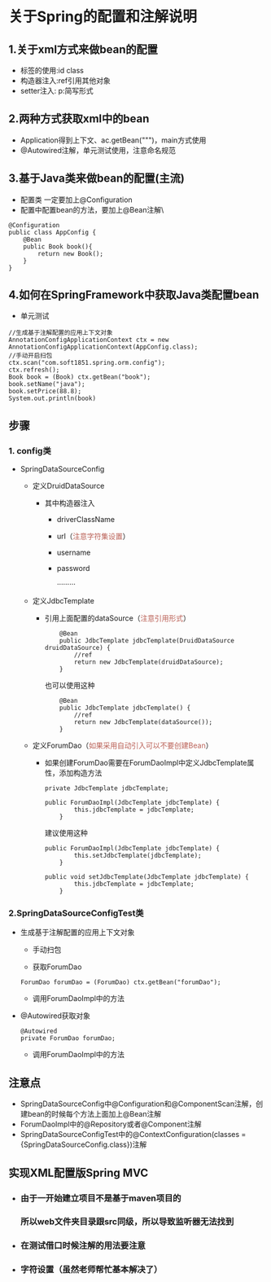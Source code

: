 # 关于Spring的配置和注解说明
## 1.关于xml方式来做bean的配置
* <bean>标签的使用:id class
* 构造器注入:ref引用其他对象
* setter注入: p:简写形式

## 2.两种方式获取xml中的bean
* Application得到上下文、ac.getBean(""")，main方式使用
* @Autowired注解，单元测试使用，注意命名规范

## 3.基于Java类来做bean的配置(主流)
* 配置类 一定要加上@Configuration
* 配置中配置bean的方法，要加上@Bean注解\
```$xslt
@Configuration
public class AppConfig {
    @Bean
    public Book book(){
        return new Book();
    }
}
```
## 4.如何在SpringFramework中获取Java类配置bean
* 单元测试
```$xslt
//生成基于注解配置的应用上下文对象
AnnotationConfigApplicationContext ctx = new AnnotationConfigApplicationContext(AppConfig.class);
//手动开启扫包
ctx.scan("com.soft1851.spring.orm.config");
ctx.refresh();
Book book = (Book) ctx.getBean("book");
book.setName("java");
book.setPrice(88.8);
System.out.println(book)
```
## 步骤

### 1. config类

- SpringDataSourceConfig

  - 定义DruidDataSource

    * 其中构造器注入

      * driverClassName

      * url（<font color="#ba6056">注意字符集设置</font>）

      * username

      * password

        ·········

  - 定义JdbcTemplate

    - 引用上面配置的dataSource（<font color="#ba6056">注意引用形式</font>）

      ```
          @Bean
          public JdbcTemplate jdbcTemplate(DruidDataSource druidDataSource) {
              //ref
              return new JdbcTemplate(druidDataSource);
          }
      ```

      也可以使用这种

      ```
          @Bean
          public JdbcTemplate jdbcTemplate() {
              //ref
              return new JdbcTemplate(dataSource());
          }
      ```

      

  - 定义ForumDao（<font color="#ba6056">如果采用自动引入可以不要创建Bean</font>）

    - 如果创建ForumDao需要在ForumDaoImpl中定义JdbcTemplate属性，添加构造方法

      ``` 
      private JdbcTemplate jdbcTemplate;
      ```

      ``` 
      public ForumDaoImpl(JdbcTemplate jdbcTemplate) {
              this.jdbcTemplate = jdbcTemplate;
          }
      ```

       建议使用这种

      ``` 
      public ForumDaoImpl(JdbcTemplate jdbcTemplate) {
              this.setJdbcTemplate(jdbcTemplate);
          }
      
      public void setJdbcTemplate(JdbcTemplate jdbcTemplate) {
              this.jdbcTemplate = jdbcTemplate;
          }
      ```

      

### 2.SpringDataSourceConfigTest类

- 生成基于注解配置的应用上下文对象

  - 手动扫包

  - 获取ForumDao

  ```
  ForumDao forumDao = (ForumDao) ctx.getBean("forumDao");
  ```

  - 调用ForumDaoImpl中的方法

* @Autowired获取对象

  ``` 
  @Autowired
  private ForumDao forumDao;
  ```

  * 调用ForumDaoImpl中的方法

## 注意点

- SpringDataSourceConfig中@Configuration和@ComponentScan注解，创建bean的时候每个方法上面加上@Bean注解
- ForumDaoImpl中的@Repository或者@Component注解
- SpringDataSourceConfigTest中的@ContextConfiguration(classes = {SpringDataSourceConfig.class})注解

## 实现XML配置版Spring MVC
* ### 由于一开始建立项目不是基于maven项目的

  ### 所以web文件夹目录跟src同级，所以导致监听器无法找到

* ### 在测试借口时候注解的用法要注意

* ### 字符设置（虽然老师帮忙基本解决了）
